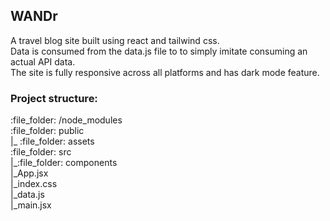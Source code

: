## WANDr
<p> A travel blog site built using react and tailwind css. <br> 
Data is consumed from the data.js file to to simply imitate consuming an actual API data. <br>
The site is fully responsive across all platforms and has dark mode feature. </p>


### Project structure:
<p>
:file_folder: /node_modules <br>
:file_folder: public <br>
|_ :file_folder: assets <br>
:file_folder: src <br>
|_:file_folder: components <br>
|_App.jsx <br>
|_index.css <br>
|_data.js <br>
|_main.jsx <br>
</p> 
